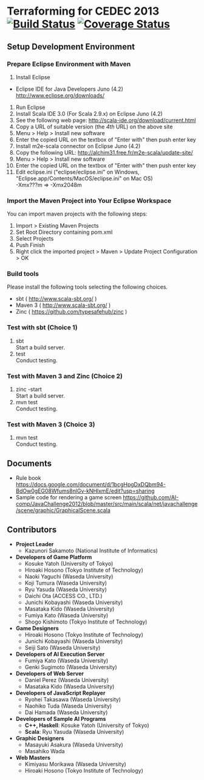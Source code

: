 Terraforming for CEDEC 2013 [![Build Status](https://api.travis-ci.org/AI-comp/Terraforming.png?branch=master)](https://travis-ci.org/AI-comp/Terraforming) [![Coverage Status](https://coveralls.io/repos/AI-comp/Terraforming/badge.png?branch=master)](https://coveralls.io/r/AI-comp/Terraforming)
========================

## Setup Development Environment

### Prepare Eclipse Environment with Maven
1. Install Eclipse
  * Eclipse IDE for Java Developers Juno (4.2)  
http://www.eclipse.org/downloads/
1. Run Eclipse
1. Install Scala IDE 3.0 (For Scala 2.9.x) on Eclipse Juno (4.2)  
  1. See the following web page: http://scala-ide.org/download/current.html
  1. Copy a URL of suitable version (the *4th* URL) on the above site  
  1. Menu > Help > Install new software
  1. Enter the copied URL on the textbox of "Enter with" then push enter key
1. Install m2e-scala connector on Eclipse Juno (4.2)  
  1. Copy the following URL: http://alchim31.free.fr/m2e-scala/update-site/
  1. Menu > Help > Install new software
  1. Enter the copied URL on the textbox of "Enter with" then push enter key
1. Edit eclipse.ini ("eclipse/eclipse.ini" on Windows, "Eclipse.app/Contents/MacOS/eclipse.ini" on Mac OS)  
-Xmx???m => -Xmx2048m

### Import the Maven Project into Your Eclipse Workspace
You can import maven projects with the following steps:

1. Import > Existing Maven Projects
2. Set Root Directory containing pom.xml
3. Select Projects
4. Push Finish
5. Right click the imported project > Maven > Update Project Configuration > OK

### Build tools
Please install the following tools selecting the following choices.
- sbt ( http://www.scala-sbt.org/ )
- Maven 3 ( http://www.scala-sbt.org/ )
- Zinc ( https://github.com/typesafehub/zinc )

### Test with sbt (Choice 1)
1. sbt  
Start a build server.
2. test  
Conduct testing.

### Test with Maven 3 and Zinc (Choice 2)
1. zinc -start  
Start a build server.  
1. mvn test  
Conduct testing.

### Test with Maven 3 (Choice 3)
1. mvn test  
Conduct testing.

## Documents
- Rule book  
https://docs.google.com/document/d/1bcgHpgDxDQbm94-BdOw0gEG08Wfums8nlGv-kNHlxmE/edit?usp=sharing
- Sample code for rendering a game screen
https://github.com/AI-comp/JavaChallenge2012/blob/master/src/main/scala/net/javachallenge/scene/graphic/GraphicalScene.scala

## Contributors
- __Project Leader__
  - Kazunori Sakamoto (National Institute of Informatics)
- __Developers of Game Platform__
  - Kosuke Yatoh (University of Tokyo)
  - Hiroaki Hosono (Tokyo Institute of Technology)
  - Naoki Yaguchi (Waseda University)
  - Koji Tumura (Waseda University)
  - Ryu Yasuda (Waseda University)
  - Daichi Ota (ACCESS CO., LTD.)
  - Junichi Kobayashi (Waseda University)
  - Masataka Kido (Waseda University)
  - Fumiya Kato (Waseda University)
  - Shogo Kishimoto (Tokyo Institute of Technology)
- __Game Designers__
  - Hiroaki Hosono (Tokyo Institute of Technology)
  - Junichi Kobayashi (Waseda University)
  - Seiji Sato (Waseda University)
- __Developers of AI Execution Server__
  - Fumiya Kato (Waseda University)
  - Genki Sugimoto (Waseda University)
- __Developers of Web Server__
  - Daniel Perez (Waseda University)
  - Masataka Kido (Waseda University)
- __Developers of JavaScript Replayer__
  - Ryohei Takasawa (Waseda University)
  - Naohiko Tuda (Waseda University)
  - Dai Hamada (Waseda University)
- __Developers of Sample AI Programs__
  - __C++, Haskell__: Kosuke Yatoh (University of Tokyo)
  - __Scala__: Ryu Yasuda (Waseda University)
- __Graphic Designers__
  - Masayuki Asakura (Waseda University)
  - Masahiko Wada
- __Web Masters__
  - Kimiyasu Morikawa (Waseda University)
  - Hiroaki Hosono (Tokyo Institute of Technology)
